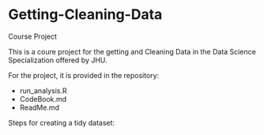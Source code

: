 # Getting-Cleaning-Data
Course Project

This is a coure project for the getting and Cleaning Data in the Data Science Specialization offered by JHU.

For the project, it is provided in the repository:
- run_analysis.R
- CodeBook.md
- ReadMe.md

Steps for creating a tidy dataset:
